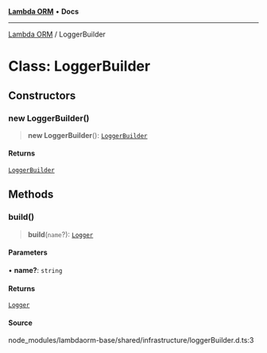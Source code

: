 [**Lambda ORM**](../README.md) • **Docs**

***

[Lambda ORM](../README.md) / LoggerBuilder

# Class: LoggerBuilder

## Constructors

### new LoggerBuilder()

> **new LoggerBuilder**(): [`LoggerBuilder`](LoggerBuilder.md)

#### Returns

[`LoggerBuilder`](LoggerBuilder.md)

## Methods

### build()

> **build**(`name`?): [`Logger`](Logger.md)

#### Parameters

• **name?**: `string`

#### Returns

[`Logger`](Logger.md)

#### Source

node\_modules/lambdaorm-base/shared/infrastructure/loggerBuilder.d.ts:3
